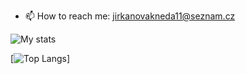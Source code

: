 - 📫 How to reach me: jirkanovakneda11@seznam.cz

![My stats](https://github-readme-stats.vercel.app/api?username=TaraJura&show_icons=true&theme=github_dark)

[![Top Langs](https://github-readme-stats.vercel.app/api/top-langs/?username=TaraJura&layout=donut)]
